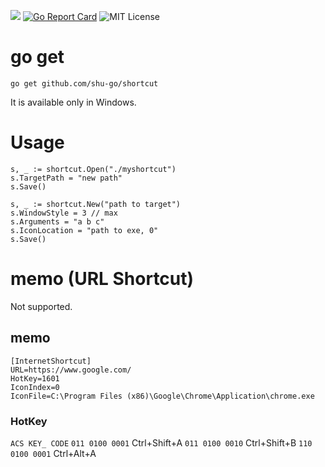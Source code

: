 [![](https://godoc.org/github.com/shu-go/shortcut?status.svg)](https://godoc.org/github.com/shu-go/shortcut)
[![Go Report Card](https://goreportcard.com/badge/github.com/shu-go/shortcut)](https://goreportcard.com/report/github.com/shu-go/shortcut)
![MIT License](https://img.shields.io/badge/License-MIT-blue)

# go get

```
go get github.com/shu-go/shortcut
```

It is available only in Windows.

# Usage

```
s, _ := shortcut.Open("./myshortcut")
s.TargetPath = "new path"
s.Save()
```

```
s, _ := shortcut.New("path to target")
s.WindowStyle = 3 // max
s.Arguments = "a b c"
s.IconLocation = "path to exe, 0"
s.Save()
```

# memo (URL Shortcut)

Not supported.

## memo

```
[InternetShortcut]
URL=https://www.google.com/
HotKey=1601
IconIndex=0
IconFile=C:\Program Files (x86)\Google\Chrome\Application\chrome.exe
```

### HotKey

`ACS KEY_ CODE`
`011 0100 0001` Ctrl+Shift+A
`011 0100 0010` Ctrl+Shift+B
`110 0100 0001` Ctrl+Alt+A
